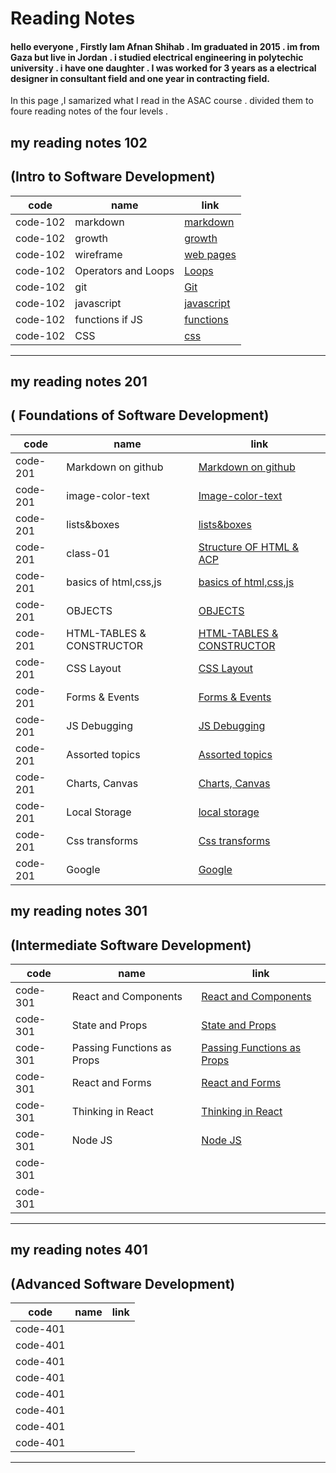 
# Reading Notes



####  hello everyone , Firstly  Iam Afnan Shihab . Im graduated in 2015 . im from Gaza but live in Jordan . i studied electrical engineering in polytechic university . i have one daughter . I was worked for 3 years as a electrical designer in consultant field and one year in contracting field.



In this page ,I samarized what I read in the ASAC course  . divided them to foure reading notes of the four levels .



## my reading notes 102
##  (Intro to Software Development)

| code       | name         | link |
| ------------- | ------------- | -----|
| code-102       | markdown             |[markdown](https://afnanshihab.github.io/reading-notes/markdown)     |
|code-102       | growth         |[growth](https://afnanshihab.github.io/reading-notes/growth)    |
| code-102        | wireframe             |  [web pages](https://afnanshihab.github.io/reading-notes/wireframe)  |
| code-102      |Operators and Loops          |    [Loops](https://afnanshihab.github.io/reading-notes/LOOPS)  |
| code-102     |    git          |           [Git](https://afnanshihab.github.io/reading-notes/git)    |
| code-102      |   javascript          |           [javascript ](https://afnanshihab.github.io/reading-notes/javascript)    |
| code-102       | functions if JS          |           [functions ](https://afnanshihab.github.io/reading-notes/functions   )    |
| code-102    |   CSS          |           [css ](https://afnanshihab.github.io/reading-notes/css     )    |


---------------------------------


## my reading notes 201
## ( Foundations of Software Development)

| code       | name         | link |
| ------------- | ------------- | -----|
| code-201      | Markdown on github |  [Markdown on github ](    )    |
| code-201    | image-color-text |    [Image-color-text](https://afnanshihab.github.io/reading-notes/image-color-text)           |
| code-201    | lists&boxes   | [lists&boxes](https://afnanshihab.github.io/reading-notes/lists&boxes)              |
| code-201    |class-01   |    [Structure OF HTML & ACP](https://afnanshihab.github.io/reading-notes/class-01)           |
|code-201     | basics of html,css,js  |  [basics of html,css,js](https://afnanshihab.github.io/reading-notes/basics-html)             |
|code-201     |      OBJECTS    |   [OBJECTS  ](https://afnanshihab.github.io/reading-notes/objects)         |
| code-201    | HTML-TABLES & CONSTRUCTOR | [HTML-TABLES & CONSTRUCTOR](https://afnanshihab.github.io/reading-notes/tables-constuctor)              |
| code-201    | CSS Layout         | [CSS Layout](https://afnanshihab.github.io/reading-notes/css-layout)              |
| code-201    |     Forms & Events     |  [ Forms & Events](https://afnanshihab.github.io/reading-notes/forms-events)             |
| code-201    |  JS Debugging         |  [ JS Debugging](https://afnanshihab.github.io/reading-notes/js-debugging)             |
| code-201    | Assorted topics         |  [ Assorted topics](https://afnanshihab.github.io/reading-notes/assorted-topics)            |
| code-201    |   Charts, Canvas     |  [Charts, Canvas](https://afnanshihab.github.io/reading-notes/chart-canvas)            |
| code-201    | Local Storage        |  [ local storage](https://afnanshihab.github.io/reading-notes/local-storage)            |
| code-201    |     Css transforms  |         [ Css transforms ](https://afnanshihab.github.io/reading-notes/css-transforms)   | 
| code-201    |   Google     |     [Google](https://afnanshihab.github.io/reading-notes/google)        |





## my reading notes 301
## (Intermediate Software Development)

| code          | name          | link |
| ------------- | ------------- | -----|
| code-301      |React and Components|[React and Components](https://afnanshihab.github.io/reading-notes/React&Components) |
| code-301      | State and Props  | [State and Props](https://afnanshihab.github.io/reading-notes/State&Props)|
| code-301      |Passing Functions as Props | [Passing Functions as Props](https://afnanshihab.github.io/reading-notes/passing-functions-as-props)     |
| code-301      |React and Forms|[React and Forms](https://afnanshihab.github.io/reading-notes/react&forms)      |
| code-301      |Thinking in React|  [Thinking in React](https://afnanshihab.github.io/reading-notes/thinking-in-react)    |
| code-301      | Node JS   |  [ Node JS](https://afnanshihab.github.io/reading-notes/nodejs)     |
| code-301      |               |      |
| code-301      |               |      |


---------------------------------




## my reading notes 401
## (Advanced Software Development)


| code          | name          | link |
| ------------- | ------------- | -----|
| code-401      |               |      |
| code-401      |               |      |
| code-401      |               |      |
| code-401      |               |      |
| code-401      |               |      |
| code-401      |               |      |
| code-401      |               |      |
| code-401      |               |      |


---------------------------------

